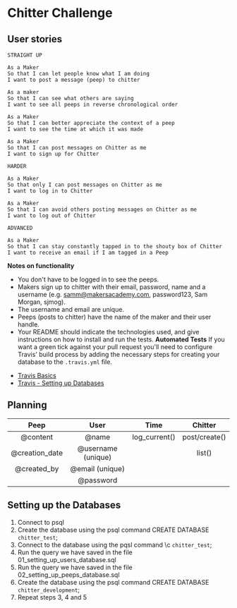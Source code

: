 # Chitter Challenge

## User stories
```
STRAIGHT UP

As a Maker
So that I can let people know what I am doing  
I want to post a message (peep) to chitter

As a maker
So that I can see what others are saying  
I want to see all peeps in reverse chronological order

As a Maker
So that I can better appreciate the context of a peep
I want to see the time at which it was made

As a Maker
So that I can post messages on Chitter as me
I want to sign up for Chitter

HARDER

As a Maker
So that only I can post messages on Chitter as me
I want to log in to Chitter

As a Maker
So that I can avoid others posting messages on Chitter as me
I want to log out of Chitter

ADVANCED

As a Maker
So that I can stay constantly tapped in to the shouty box of Chitter
I want to receive an email if I am tagged in a Peep
```
**Notes on functionality**
* You don't have to be logged in to see the peeps.
* Makers sign up to chitter with their email, password, name and a username (e.g. samm@makersacademy.com, password123, Sam Morgan, sjmog).
* The username and email are unique.
* Peeps (posts to chitter) have the name of the maker and their user handle.
* Your README should indicate the technologies used, and give instructions on how to install and run the tests.
**Automated Tests**
If you want a green tick against your pull request you'll need to configure Travis' build process by adding the necessary steps for creating your database to the `.travis.yml` file.
- [Travis Basics](https://docs.travis-ci.com/user/tutorial/)
- [Travis - Setting up Databases](https://docs.travis-ci.com/user/database-setup/)

## Planning

| Peep         | User   |         Time |    Chitter |
| :-----:      | :----: |         :---: |       :---:|
| @content     | @name     | log_current() | post/create() |
| @creation_date | @username (unique) |  | list() |
| @created_by | @email (unique)|
|              | @password |


## Setting up the Databases
1. Connect to psql
2. Create the database using the psql command CREATE DATABASE `chitter_test`;
3. Connect to the database using the pqsl command \c `chitter_test`;
4. Run the query we have saved in the file 01_setting_up_users_database.sql
5. Run the query we have saved in the file 02_setting_up_peeps_database.sql
6. Create the database using the psql command CREATE DATABASE `chitter_development`;
7. Repeat steps 3, 4 and 5
